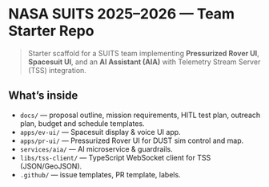# NASA SUITS 2025–2026 — Team Starter Repo

> Starter scaffold for a SUITS team implementing **Pressurized Rover UI**, **Spacesuit UI**, and an **AI Assistant (AIA)** with Telemetry Stream Server (TSS) integration.

## What’s inside
- `docs/` — proposal outline, mission requirements, HITL test plan, outreach plan, budget and schedule templates.
- `apps/ev-ui/` — Spacesuit display & voice UI app.
- `apps/pr-ui/` — Pressurized Rover UI for DUST sim control and map.
- `services/aia/` — AI microservice & guardrails.
- `libs/tss-client/` — TypeScript WebSocket client for TSS (JSON/GeoJSON).
- `.github/` — issue templates, PR template, labels.



